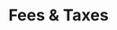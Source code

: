 ---
title: Fees & Taxes
layout: category
category: "fees-taxes"
permalink: /en/category/fees-taxes
lang: en
---